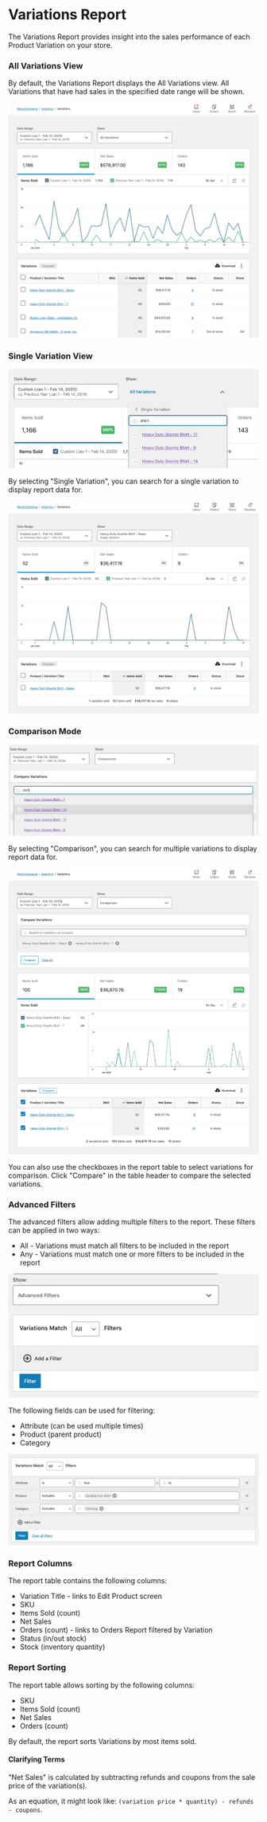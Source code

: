 # Variations Report

The Variations Report provides insight into the sales performance of each Product Variation on your store.

### All Variations View

By default, the Variations Report displays the All Variations view. All Variations that have had sales in the specified date range will be shown.

![Variations Report All Variations View](images/analytics-variations-report.png)

### Single Variation View

![Variations Report Single Variation Search](images/analytics-variations-report-single-variation-search.png)

By selecting "Single Variation", you can search for a single variation to display report data for.

![Variations Report Single Variation View](images/analytics-variations-report-single-variation.png)

### Comparison Mode

![Variations Report Comparison Mode Search](images/analytics-variations-report-comparison-search.png)

By selecting "Comparison", you can search for multiple variations to display report data for.

![Variations Report Comparison Mode](images/analytics-variations-report-comparison.png)

You can also use the checkboxes in the report table to select variations for comparison. Click "Compare" in the table header to compare the selected variations.

### Advanced Filters

The advanced filters allow adding multiple filters to the report. These filters can be applied in two ways:

- All - Variations must match all filters to be included in the report
- Any - Variations must match one or more filters to be included in the report

![Orders Report Filter Matching](images/analytics-variations-filter-match.png)

The following fields can be used for filtering:

- Attribute (can be used multiple times)
- Product (parent product)
- Category

![Variations Report Advanced Filters](images/analytics-variations-report-advanced-filters.png)

### Report Columns

The report table contains the following columns:

- Variation Title - links to Edit Product screen
- SKU
- Items Sold (count)
- Net Sales
- Orders (count) - links to Orders Report filtered by Variation
- Status (in/out stock)
- Stock (inventory quantity)

### Report Sorting

The report table allows sorting by the following columns:

- SKU
- Items Sold (count)
- Net Sales
- Orders (count)

By default, the report sorts Variations by most items sold.

#### Clarifying Terms

"Net Sales" is calculated by subtracting refunds and coupons from the sale price of the variation(s).

As an equation, it might look like: `(variation price * quantity) - refunds - coupons`.

